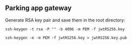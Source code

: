## Parking app gateway

Generate RSA key pair and save them in the root directory:

```
ssh-keygen -t rsa -P "" -b 4096 -m PEM -f jwtRS256.key
```

```
ssh-keygen -e -m PEM -f jwtRS256.key > jwtRS256.key.pub
```